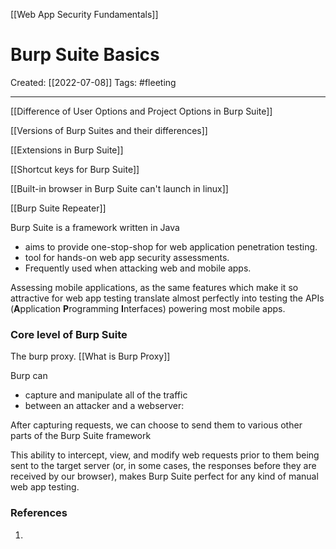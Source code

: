 [[Web App Security Fundamentals]]

# Burp Suite Basics
Created:  [[2022-07-08]]
Tags: #fleeting 

---
[[Difference of User Options and Project Options in Burp Suite]]


[[Versions of Burp Suites and their differences]]


[[Extensions in Burp Suite]]


[[Shortcut keys for Burp Suite]]


[[Built-in browser in Burp Suite can't launch in linux]]

[[Burp Suite Repeater]]

Burp Suite is a framework written in Java  
- aims to provide one-stop-shop for web application penetration testing.
- tool for hands-on web app security assessments.
- Frequently used when attacking web and mobile apps.

Assessing mobile applications, as the same features which make it so attractive for web app testing translate almost perfectly into testing the APIs (**A**pplication **P**rogramming **I**nterfaces) powering most mobile apps.



### Core level of Burp Suite
The burp proxy.
[[What is Burp Proxy]]

Burp can 
- capture and manipulate all of the traffic 
- between an attacker and a webserver: 

After capturing requests, 
we can choose to send them to various other parts of the Burp Suite framework

This ability to intercept, view, and modify web requests prior to them being sent to the target server (or, in some cases, the responses before they are received by our browser), makes Burp Suite perfect for any kind of manual web app testing.

  












### References
1. 